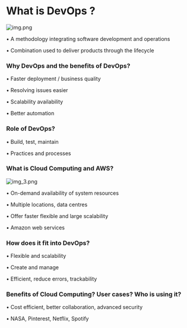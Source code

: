 <h1>What is DevOps ? </h1>

![img.png](img.png)

•	A methodology integrating software development and operations

•	Combination used to deliver products through the lifecycle 


<h3>Why DevOps and the benefits of DevOps?</h3>

•	Faster deployment / business quality 

•	Resolving issues easier

•	Scalability availability 

•	Better automation


<h3>Role of DevOps? </h3>

•	Build, test, maintain

•	Practices and processes 

<h3>What is Cloud Computing and AWS?</h3>

![img_3.png](img_3.png)

•	On-demand availability of system resources

•	Multiple locations, data centres 

•	Offer faster flexible and large scalability

•	Amazon web services

<h3>How does it fit into DevOps? </h3>

•	Flexible and scalability 

•	Create and manage 

•	Efficient, reduce errors, trackability  


<h3>Benefits of Cloud Computing? User cases? Who is using it?</h3>

•	Cost efficient, better collaboration, advanced security 

•	NASA, Pinterest, Netflix, Spotify 
